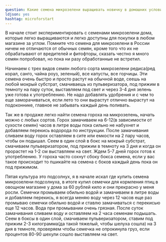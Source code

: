 ```yaml
---
question: Какие семена микрозелени выращивать новичку в домашних условиях?
ldjson: yes 
hashtag: microforstart
---
```


В начале стоит экспериментировать с семенами микрозелени дома,  которые легко выращиваются и легко доступны для покупки в любом магазине за углом. Помните что семена для микрозелени в России ничем не отличаются от обычных семян, кроме того что их не обрабатывают от вредителей и фитофторы, сказать честно я много семян попробовал, но пока ни разу обработанные не встретил.

Начинаем с трех видов семян любого сорта  микрозелени редиса(ред корал, санго, чайна роуз, зеленый),  все капусты, все горчицы. Эти семена очень быстро и просто растут на обычной воде, сеешь на любой мокрый субстрат, смачиваешь из пульверизатора, под прижим в темноту на пару суток, выставляем под свет и через 3-4 дня зелень уже готова к употреблению. Не надо добавлять удобрения и с чем то еще заморачиваться, если лето то они вырастут отлично вырастут на подоконнике, главное не забывать каждый день поливать.

Так же в продаже легко найти семена гороха на микрозелень, начать можно с любых сортов. Горох замачиваем на 6-12(в зависимости от сухости семян) часов в литре воды пока сильно не набухнет и добавляем перекись водорода по инструкции. После замачивания сливаем воду горох оставляем в сите  или емкости на 2 пару часов, чтобы он подышал. Сеем в один слой в бокс на мокрый субстрат, смачиваем пульверизатором, под прижим в темноту на 3 дня и когда он прорастет на 1-2 см  выставляем на свет. Ждем 5-7 дней горох готов к употреблению. У гороха часто сохнут сбоку бокса семена, если у вас такое происходит то пшикайте на семена с боков каждый день пока он под прижимом.

Пятая культура это подсолнух, я в начале искал где купить семена микрозелени подсолнуха, в итоге купил семечки для кормления птиц в овощном магазине у дома за 60 рублей кило и они прекрасно у меня росли. Семечки промываем обильно водой и замачиваем в литре воды и добавляем перекись, я всегда меняю воду через 12 часов еще раз промываю семечки обильно водой и ставлю замачиваться с перекисью еще 12 часов. Вода при промывании очень грязная. После суток замачивания сливаем воду и оставляем на 2 часа семенам  подышать. Сеем в боксы в один слой, смачиваем пульверизатором, ставим под прижим 2-3 килограмма(да такой тяжелый, чтобы шелуха сошла) на 3 дня в темноте, проверяем чтобы семечка не опрокинула груз, если процентов 80-90 шехули сошло выставляем на свет.